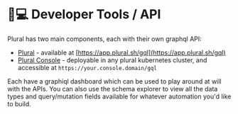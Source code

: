 # 👩💻 Developer Tools / API

Plural has two main components, each with their own graphql API:

* [Plural](broken-reference) - available at [https://app.plural.sh/gql](https://app.plural.sh/gql)
* [Plural Console](broken-reference) - deployable in any plural kubernetes cluster, and accessible at `https://your.console.domain/gql`

Each have a graphiql dashboard which can be used to play around at will with the APIs. You can also use the schema explorer to view all the data types and query/mutation fields available for whatever automation you'd like to build.
